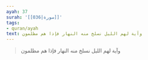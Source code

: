 ```yaml
---
ayah: 37
surah: '[[036|سورة]]'
tags:
- quran/ayah
text: وآية لهم الليل نسلخ منه النهار فإذا هم مظلمون
---
```

> وآية لهم الليل نسلخ منه النهار فإذا هم مظلمون

